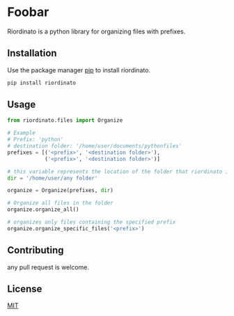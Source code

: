 # Foobar

Riordinato is a python library for organizing files with prefixes.

## Installation

Use the package manager [pip](https://pip.pypa.io/en/stable/) to install riordinato.

```bash
pip install riordinato 
```

## Usage

```python
from riordinato.files import Organize

# Example
# Prefix: 'python'
# destination folder: '/home/user/documents/pythonfiles'
prefixes = [('<prefix>', '<destination folder>'),
            ('<prefix>', '<destination folder>')]

# this variable represents the location of the folder that riordinato is going to organize
dir = '/home/user/any folder'

organize = Organize(prefixes, dir)

# Organize all files in the folder
organize.organize_all()

# organizes only files containing the specified prefix
organize.organize_specific_files('<prefix>')


```

## Contributing
any pull request is welcome.

## License
[MIT](https://choosealicense.com/licenses/mit/)
